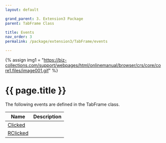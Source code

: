 ```yaml
---
layout: default

grand_parent: 3. Extension3 Package
parent: TabFrame Class

title: Events
nav_order: 3
permalink: /package/extension3/TabFrame/events

---
```

{% assign img1 = "https://biz-collections.com/support/webpages/html/onlinemanual/browser/crs/core/core1.files/image001.gif" %}


# {{ page.title }}

The following events are defined in the TabFrame class.

|Name     | Description |
|---------|-------------|
|[Clicked](/package/extension3/TabFrame/events/clicked) ||
|[RClicked](/package/extension3/TabFrame/events/rclicked) ||